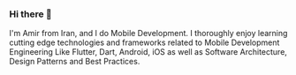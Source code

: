 ### Hi there 👋

I'm Amir from Iran, and I do Mobile Development. I thoroughly enjoy learning cutting edge technologies and frameworks related to Mobile Development Engineering Like Flutter, Dart, Android, iOS as well as Software Architecture, Design Patterns and Best Practices.
